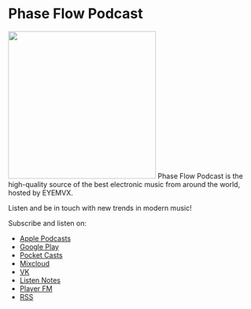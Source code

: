 # Phase Flow Podcast

<img src="https://phaseflow.github.io/images/logo_podcast.jpg" data-canonical-src="https://phaseflow.github.io/images/logo_podcast.jpg" width="300" height="300" />
Phase Flow Podcast is the high-quality source of the best electronic music from around the world, hosted by EYEMVX.

Listen and be in touch with new trends in modern music!

Subscribe and listen on:

  * [Apple Podcasts](https://bit.ly/PhaseFlow)
  * [Google Play](https://bit.ly/playpodcast)
  * [Pocket Casts](https://pca.st/wpos)
  * [Mixcloud](https://mixcloud.com/phaseflow)
  * [VK](https://vk.com/eyemvx)
  * [Listen Notes](https://www.listennotes.com/podcasts/phase-flow)
  * [Player FM](https://player.fm/series/phase-flow)
  * [RSS](http://phaseflow.github.io/podcast.xml)